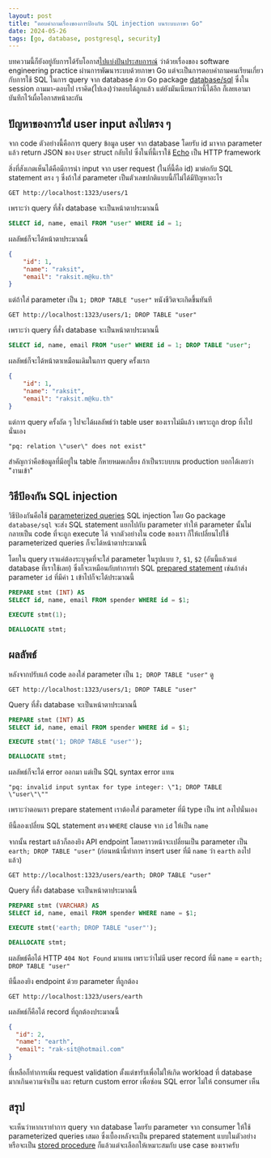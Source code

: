 ```yaml
---
layout: post
title: "ตอบคำถามเรื่องของการป้องกัน SQL injection บนระบบภาษา Go"
date: 2024-05-26
tags: [go, database, postgresql, security]
---
```


บทความนี้ก็ยังอยู่กับการได้รับโอกาส[ไปแบ่งปันประสบการณ์](https://medium.com/@msrisawatvichai/go-intensive-workshop-5b62d3f3116b) ว่าด้วยเรื่องของ software engineering practice ผ่านการพัฒนาระบบด้วยภาษา Go แต่จะเป็นการตอบคำถามคนเรียนเกี่ยวกับการใช้ SQL ในการ query จาก database ด้วย Go package [database/sql](https://pkg.go.dev/database/sql) ซึ่งใน session ถามมา-ตอบไป เราคิด(ไปเอง)ว่าตอบได้ถูกแล้ว แต่ยังมันเนียนกว่านี้ได้อีก ก็เลยเอามาบันทึกไว้เผื่อโอกาสหน้าละกัน

## ปัญหาของการใส่ user input ลงไปตรง ๆ
จาก code ตัวอย่างนี้คือการ query ข้อมูล user จาก database โดยรับ id มาจาก parameter แล้ว return JSON ของ `User` struct กลับไป ซึ่งในที่นี้เราใช้ [Echo](https://echo.labstack.com/) เป็น HTTP framework 

<script src="https://gist.github.com/raksit31667/8b698a62e4a7b684b94631ad872ccde1.js"></script>

สิ่งที่สังเกตเห็นได้คือมีการนำ input จาก user request (ในที่นี้คือ id) มาต่อกับ SQL statement ตรง ๆ ซึ่งถ้าใส่ parameter เป็นตัวเลขปกติแบบนี้ก็ไม่ได้มีปัญหาอะไร 

```
GET http://localhost:1323/users/1
```

เพราะว่า query ที่สั่ง database จะเป็นหน้าตาประมาณนี้

```sql
SELECT id, name, email FROM "user" WHERE id = 1;
```

ผลลัพธ์ก็จะได้หน้าตาประมาณนี้

```json
{
    "id": 1,
    "name": "raksit",
    "email": "raksit.m@ku.th"
}
```

แต่ถ้าใส่ parameter เป็น `1; DROP TABLE "user"` หนังชีวิตจะเกิดขึ้นทันที

```
GET http://localhost:1323/users/1; DROP TABLE "user"
```

เพราะว่า query ที่สั่ง database จะเป็นหน้าตาประมาณนี้

```sql
SELECT id, name, email FROM "user" WHERE id = 1; DROP TABLE "user";
```

ผลลัพธ์ก็จะได้หน้าตาเหมือนเดิมในการ query ครั้งแรก

```json
{
    "id": 1,
    "name": "raksit",
    "email": "raksit.m@ku.th"
}
```

แต่การ query ครั้งถัด ๆ ไปจะได้ผลลัพธ์ว่า table user ของเราไม่มีแล้ว เพราะถูก drop ทิ้งไปนั่นเอง

```
"pq: relation \"user\" does not exist"
```

สำคัญกว่าคือข้อมูลที่มีอยู่ใน table ก็หายหมดเกลี้ยง ถ้าเป็นระบบบน production บอกได้เลยว่า "งานเข้า"

## วิธีป้องกัน SQL injection
วิธีป้องกันคือใช้ [parameterized queries](https://go.dev/doc/database/querying) SQL injection โดย Go package `database/sql` จะส่ง SQL statement แยกไปกับ parameter ทำให้ parameter นั้นไม่กลายเป็น code ที่จะถูก execute ได้ จากตัวอย่างใน code ของเรา ก็ให้เปลี่ยนไปใช้ parameterized queries ก็จะได้หน้าตาประมาณนี้ 

<script src="https://gist.github.com/raksit31667/4a70e92fea3ae6c740a07da3ddc0bbf0.js"></script>

โดยใน query เราแค่ต้องระบุจุดที่จะใส่ parameter ในรูปแบบ `?`, `$1`, `$2` (อันนี้แล้วแต่ database ที่เราใช้เลย) ซึ่งก็จะเหมือนกับท่าการทำ SQL [prepared statement](https://en.wikipedia.org/wiki/Prepared_statement) เช่นถ้าส่ง parameter `id` ที่มีค่า `1` เข้าไปก็จะได้ประมาณนี้

```sql
PREPARE stmt (INT) AS
SELECT id, name, email FROM spender WHERE id = $1;

EXECUTE stmt(1);

DEALLOCATE stmt;
```

## ผลลัพธ์
หลังจากปรับแก้ code ลองใส่ parameter เป็น `1; DROP TABLE "user"` ดู

```
GET http://localhost:1323/users/1; DROP TABLE "user"
```

Query ที่สั่ง database จะเป็นหน้าตาประมาณนี้

```sql
PREPARE stmt (INT) AS
SELECT id, name, email FROM spender WHERE id = $1;

EXECUTE stmt('1; DROP TABLE "user"');

DEALLOCATE stmt;
```

ผลลัพธ์ก็จะได้ error ออกมา แต่เป็น SQL syntax error แทน

```
"pq: invalid input syntax for type integer: \"1; DROP TABLE \"user\"\""
```

เพราะว่าตอนเรา prepare statement เราต้องใส่ parameter ที่มี type เป็น int ลงไปนั่นเอง  

ทีนี้ลองเปลี่ยน SQL statement ตรง `WHERE` clause จาก `id` ให้เป็น `name`

<script src="https://gist.github.com/raksit31667/820a1471ffb62c107b071539efafab8f.js"></script>

จากนั้น restart แล้วก็ลองยิง API endpoint โดยคราวหน้าจะเปลี่ยนเป็น parameter เป็น `earth; DROP TABLE "user"` (ก่อนหน้านี้ทำการ insert user ที่มี `name` ว่า `earth` ลงไปแล้ว)

```
GET http://localhost:1323/users/earth; DROP TABLE "user"
```

Query ที่สั่ง database จะเป็นหน้าตาประมาณนี้

```sql
PREPARE stmt (VARCHAR) AS
SELECT id, name, email FROM spender WHERE name = $1;

EXECUTE stmt('earth; DROP TABLE "user"');

DEALLOCATE stmt;
```

ผลลัพธ์คือได้ HTTP `404 Not Found` มาแทน เพราะว่าไม่มี user record ที่มี `name` =  `earth; DROP TABLE "user"`

ทีนี้ลองยิง endpoint ด้วย parameter ที่ถูกต้อง

```
GET http://localhost:1323/users/earth
```

ผลลัพธ์ก็คือได้ record ที่ถูกต้องประมาณนี้

```json
{
  "id": 2,
  "name": "earth",
  "email": "rak-sit@hotmail.com"
}
```

ที่เหลือก็ทำการเพิ่ม request validation ตั้งแต่ขารับเพื่อไม่ให้เกิด workload ที่ database มากเกินความจำเป็น และ return custom error เพื่อซ่อน SQL error ไม่ให้ consumer เห็น

## สรุป
จะเห็นว่าหากเราทำการ query จาก database โดยรับ parameter จาก consumer ให้ใช้ parameterized queries เสมอ ซึ่งเบื้องหลังจะเป็น prepared statement แบบในตัวอย่างหรือจะเป็น [stored procedure](https://en.wikipedia.org/wiki/Stored_procedure) ก็แล้วแต่จะเลือกให้เหมาะสมกับ use case ของเราครับ

